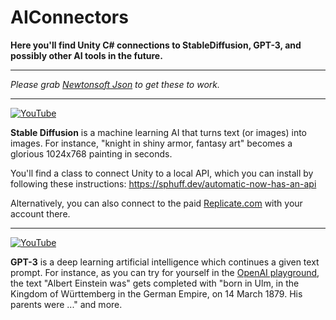 # AIConnectors
 **Here you'll find Unity C# connections to StableDiffusion, GPT-3, and possibly other AI tools in the future.**

---

*Please grab [Newtonsoft Json](https://www.newtonsoft.com/json) to get these to work.*

---

[![YouTube](https://youtube-md.vercel.app/JyNjEhyB1tA/640/360)](https://www.youtube.com/watch?v=JyNjEhyB1tA)

**Stable Diffusion** is a machine learning AI that turns text (or images) into images. For instance, "knight in shiny armor, fantasy art" becomes a glorious 1024x768 painting in seconds.

You'll find a class to connect Unity to a local API, which you can install by following these instructions: https://sphuff.dev/automatic-now-has-an-api

Alternatively, you can also connect to the paid [Replicate.com](https://replicate.com) with your account there.

---

[![YouTube](https://youtube-md.vercel.app/gKxVhW8mq6Q/640/360)](https://www.youtube.com/watch?v=gKxVhW8mq6Q)

**GPT-3** is a deep learning artificial intelligence which continues a given text prompt. For instance, as you can try for yourself in the [OpenAI playground](https://beta.openai.com/playground), the text "Albert Einstein was" gets completed with "born in Ulm, in the Kingdom of Württemberg in the German Empire, on 14 March 1879. His parents were ..." and more.